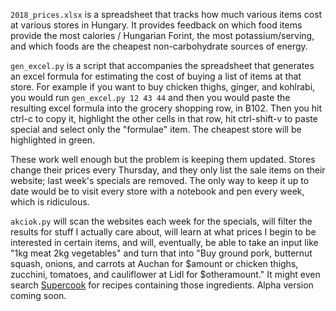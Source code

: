 `2018_prices.xlsx` is a spreadsheet that tracks how much various items cost at various stores in Hungary. It provides feedback on which food items provide the most calories / Hungarian Forint, the most potassium/serving, and which foods are the cheapest non-carbohydrate sources of energy.

`gen_excel.py` is a script that accompanies the spreadsheet that generates an excel formula for estimating the cost of buying a list of items at that store. For example if you want to buy chicken thighs, ginger, and kohlrabi, you would run `gen_excel.py 12 43 44` and then you would paste the resulting excel formula into the grocery shopping row, in B102. Then you hit ctrl-c to copy it, highlight the other cells in that row, hit ctrl-shift-v to paste special and select only the "formulae" item. The cheapest store will be highlighted in green.

These work well enough but the problem is keeping them updated. Stores change their prices every Thursday, and they only list the sale items on their website; last week's specials are removed. The only way to keep it up to date would be to visit every store with a notebook and pen every week, which is ridiculous.

`akciok.py` will scan the websites each week for the specials, will filter the results for stuff I actually care about, will learn at what prices I begin to be interested in certain items, and will, eventually, be able to take an input like "1kg meat 2kg vegetables" and turn that into "Buy ground pork, butternut squash, onions, and carrots at Auchan for $amount or chicken thighs, zucchini, tomatoes, and cauliflower at Lidl for $otheramount." It might even search [Supercook](http://www.supercook.com) for recipes containing those ingredients. Alpha version coming soon.
